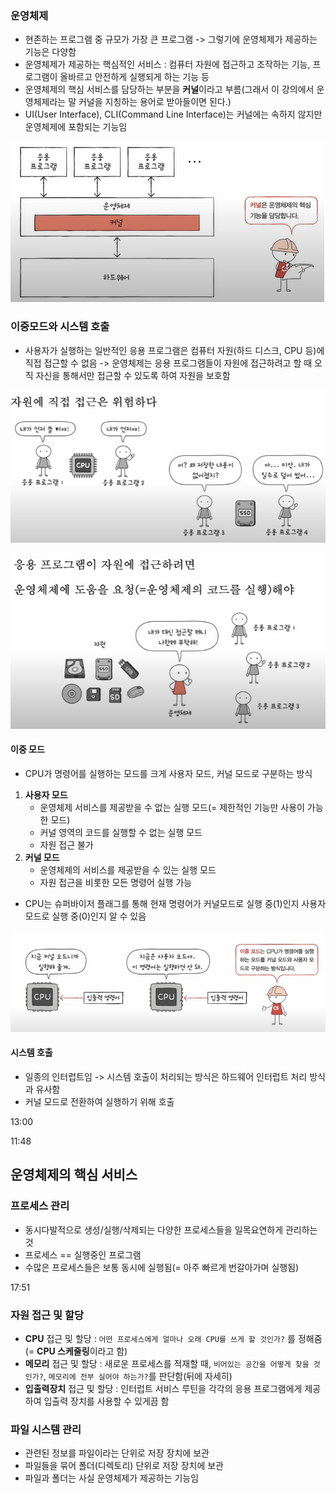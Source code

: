 ### 운영체제
- 현존하는 프로그램 중 규모가 가장 큰 프로그램 -> 그렇기에 운영체제가 제공하는 기능은 다양함
- 운영체제가 제공하는 핵심적인 서비스 : 컴퓨터 자원에 접근하고 조작하는 기능, 프로그램이 올바르고 안전하게 실행되게 하는 기능 등
- 운영체제의 핵심 서비스를 담당하는 부분을 **커널**이라고 부름(그래서 이 강의에서 운영체제라는 말 커널을 지칭하는 용어로 받아들이면 된다.)
- UI(User Interface), CLI(Command Line Interface)는 커널에는 속하지 않지만 운영체제에 포함되는 기능임

![](../../README_resources/Pasted%20image%2020240317224307.png)

### 이중모드와 시스템 호출
- 사용자가 실행하는 일반적인 응용 프로그램은 컴퓨터 자원(하드 디스크, CPU 등)에 직접 접근할 수 없음 -> 운영체제는 응용 프로그램들이 자원에 접근하려고 할 때 오직 자신을 통해서만 접근할 수 있도록 하여 자원을 보호함

![](../../README_resources/Pasted%20image%2020240317224924.png)

![](../../README_resources/Pasted%20image%2020240317225144.png)

#### 이중 모드
- CPU가 명령어를 실행하는 모드를 크게 사용자 모드, 커널 모드로 구분하는 방식
1. **사용자 모드**
	- 운영체제 서비스를 제공받을 수 없는 실행 모드(= 제한적인 기능만 사용이 가능한 모드)
	- 커널 영역의 코드를 실행할 수 없는 실행 모드
	- 자원 접근 불가
2. **커널 모드**
	- 운영체제의 서비스를 제공받을 수 있는 실행 모드
	- 자원 접근을 비롯한 모든 명령어 실행 가능

- CPU는 슈퍼바이저 플래그를 통해 현재 명령어가 커널모드로 실행 중(1)인지 사용자모드로 실행 중(0)인지 알 수 있음
 
![](../../README_resources/Pasted%20image%2020240317230109.png)

#### 시스템 호출
- 일종의 인터럽트임 -> 시스템 호출이 처리되는 방식은 하드웨어 인터럽트 처리 방식과 유사함
- 커널 모드로 전환하여 실행하기 위해 호출

13:00

11:48

## 운영체제의 핵심 서비스

### 프로세스 관리
- 동시다발적으로 생성/실행/삭제되는 다양한 프로세스들을 일목요연하게 관리하는 것
- 프로세스 == 실행중인 프로그램
- 수많은 프로세스들은 보통 동시에 실행됨(= 아주 빠르게 번갈아가며 실행됨)

17:51

### 자원 접근 및 할당
- **CPU** 접근 및 할당 : `어떤 프로세스에게 얼마나 오래 CPU를 쓰게 할 것인가?` 를 정해줌(= **CPU 스케줄링**이라고 함)
- **메모리** 접근 및 할당 : 새로운 프로세스를 적재할 때, `비어있는 공간을 어떻게 찾을 것인가?`, `메모리에 전부 실어야 하는가?`를 판단함(뒤에 자세히)
- **입출력장치** 접근 및 할당 : 인터럽트 서비스 루틴을 각각의 응용 프로그램에게 제공하여 입출력 장치를 사용할 수 있게끔 함

### 파일 시스템 관리
- 관련된 정보를 파일이라는 단위로 저장 장치에 보관
- 파일들을 묶어 폴더(디렉토리) 단위로 저장 장치에 보관
- 파일과 폴더는 사실 운영체제가 제공하는 기능임